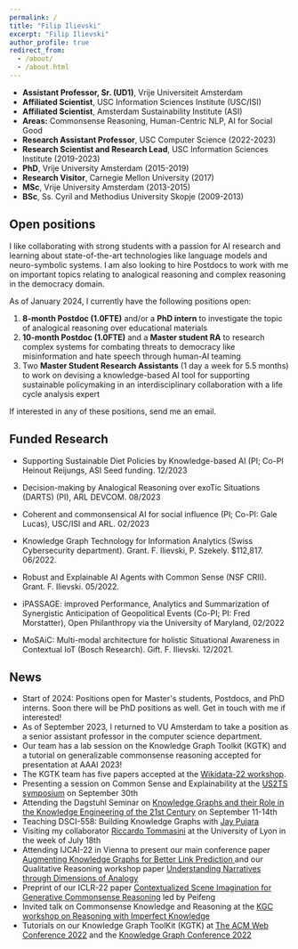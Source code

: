 ```yaml
---
permalink: /
title: "Filip Ilievski"
excerpt: "Filip Ilievski"
author_profile: true
redirect_from: 
  - /about/
  - /about.html
---
```


* **Assistant Professor, Sr. (UD1)**, Vrije Universiteit Amsterdam
* **Affiliated Scientist**, USC Information Sciences Institute (USC/ISI)
* **Affiliated Scientist**, Amsterdam Sustainability Institute (ASI)
* **Areas:** Commonsense Reasoning, Human-Centric NLP, AI for Social Good
* **Research Assistant Professor**, USC Computer Science (2022-2023)
* **Research Scientist and Research Lead**, USC Information Sciences Institute (2019-2023)
* **PhD**, Vrije University Amsterdam (2015-2019)
* **Research Visitor**, Carnegie Mellon University (2017)
* **MSc**, Vrije University Amsterdam (2013-2015)
* **BSc**, Ss. Cyril and Methodius University Skopje (2009-2013)

## Open positions
I like collaborating with strong students with a passion for AI research and learning about state-of-the-art technologies like language models and neuro-symbolic systems. I am also looking to hire Postdocs to work with me on important topics relating to analogical reasoning and complex reasoning in the democracy domain.

As of January 2024, I currently have the following positions open:
1. **8-month Postdoc (1.0FTE)** and/or a **PhD intern** to investigate the topic of analogical reasoning over educational materials
2. **10-month Postdoc (1.0FTE)** and a **Master student RA** to research complex systems for combating threats to democracy like misinformation and hate speech through human-AI teaming
3. Two **Master Student Research Assistants** (1 day a week for 5.5 months) to work on devising a knowledge-based AI tool for supporting sustainable policymaking in an interdisciplinary collaboration with a life cycle analysis expert

If interested in any of these positions, send me an email.

## Funded Research 

* Supporting Sustainable Diet Policies by Knowledge-based AI (PI; Co-PI Heinout Reijungs, ASI Seed funding. 12/2023

* Decision-making by Analogical Reasoning over exoTic Situations (DARTS) (PI), ARL DEVCOM. 08/2023

* Coherent and commonsensical AI for social influence (PI; Co-PI: Gale Lucas), USC/ISI and ARL. 02/2023

* Knowledge Graph Technology for Information Analytics (Swiss Cybersecurity department). Grant. F. Ilievski, P. Szekely. $112,817. 06/2022. 

* Robust and Explainable AI Agents with Common Sense (NSF CRII). Grant. F. Ilievski. 05/2022.

* iPASSAGE: improved Performance, Analytics and Summarization of Synergistic Anticipation of Geopolitical Events (Co-PI; PI: Fred Morstatter), Open Philanthropy via the University of Maryland, 02/2022

* MoSAiC: Multi-modal architecture for holistic Situational Awareness in Contextual IoT (Bosch Research). Gift. F. Ilievski. 12/2021.

## News
* Start of 2024: Positions open for Master's students, Postdocs, and PhD interns. Soon there will be PhD positions as well. Get in touch with me if interested!
* As of September 2023, I returned to VU Amsterdam to take a position as a senior assistant professor in the computer science department.
* Our team has a lab session on the Knowledge Graph Toolkit (KGTK) and a tutorial on generalizable commonsense reasoning accepted for presentation at AAAI 2023!
* The KGTK team has five papers accepted at the [Wikidata-22 workshop](https://wikidataworkshop.github.io/2022/).
* Presenting a session on Common Sense and Explainability at the [US2TS symposium](https://us2ts.org/2022/program) on September 30th
* Attending the Dagstuhl Seminar on [Knowledge Graphs and their Role in the Knowledge Engineering of the 21st Century](https://www.dagstuhl.de/en/program/calendar/semhp/?semnr=22372) on September 11-14th
* Teaching DSCI-558: Building Knowledge Graphs with [Jay Pujara](https://www.jaypujara.org/)
* Visiting my collaborator [Riccardo Tommasini](https://riccardotommasini.com/) at the University of Lyon in the week of July 18th 
* Attending IJCAI-22 in Vienna to present our main conference paper [Augmenting Knowledge Graphs for Better Link Prediction
](https://arxiv.org/abs/2203.13965) and our Qualitative Reasoning workshop paper [Understanding Narratives through Dimensions of Analogy
](https://arxiv.org/abs/2206.07167)
* Preprint of our ICLR-22 paper [Contextualized Scene Imagination for Generative Commonsense Reasoning](https://arxiv.org/pdf/2112.06318.pdf) led by Peifeng
* Invited talk on Commonsense Knowledge and Reasoning at the [KGC workshop on Reasoning with Imperfect Knowledge](https://github.com/Imperfect-Knowledge/ik2022)
* Tutorials on our Knowledge Graph ToolKit (KGTK) at [The ACM Web Conference 2022](https://www2022.thewebconf.org/tutorials/) and the [Knowledge Graph Conference 2022](https://www.knowledgegraph.tech/kgc-2022-program/)
